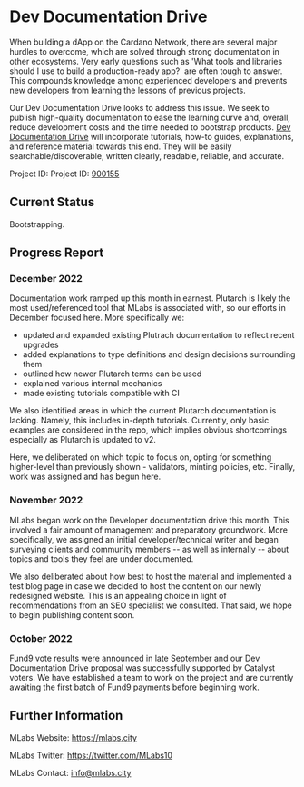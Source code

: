 # Dev Documentation Drive

When building a dApp on the Cardano Network, there are several major hurdles to overcome, which are solved through strong documentation in other ecosystems. Very early questions such as 'What tools and libraries should I use to build a production-ready app?' are often tough to answer. This compounds knowledge among experienced developers and prevents new developers from learning the lessons of previous projects.

Our Dev Documentation Drive looks to address this issue. We seek to publish high-quality documentation to ease the learning curve and, overall, reduce development costs and the time needed to bootstrap products. [Dev Documentation Drive](https://cardano.ideascale.com/c/idea/420778) will incorporate tutorials, how-to guides, explanations, and reference material towards this end. They will be easily searchable/discoverable, written clearly, readable, reliable, and accurate.

Project ID: Project ID: [900155](https://docs.google.com/spreadsheets/d/1bfnWFa94Y7Zj0G7dtpo9W1nAYGovJbswipxiHT4UE3g/edit#gid=917336114)

## Current Status

Bootstrapping.

## Progress Report

### December 2022

Documentation work ramped up this month in earnest. Plutarch is likely the most used/referenced tool that MLabs is associated with, so our efforts in December focused here. More specifically we:
* updated and expanded existing Plutrach documentation to reflect recent upgrades
* added explanations to type definitions and design decisions surrounding them
* outlined how newer Plutarch terms can be used
* explained various internal mechanics
* made existing tutorials compatible with CI

We also identified areas in which the current Plutarch documentation is lacking. Namely, this includes in-depth tutorials. Currently, only basic examples are considered in the repo, which implies obvious shortcomings especially as Plutarch is updated to v2. 

Here, we deliberated on which topic to focus on, opting for something higher-level than previously shown - validators, minting policies, etc. Finally, work was assigned and has begun here.

### November 2022

MLabs began work on the Developer documentation drive this month. This involved a fair amount of management and preparatory groundwork. More specifically, we assigned an initial developer/technical writer and began surveying clients and community members -- as well as internally -- about topics and tools they feel are under documented. 

We also deliberated about how best to host the material and implemented a test blog page in case we decided to host the content on our newly redesigned website. This is an appealing choice in light of recommendations from an SEO specialist we consulted. That said, we hope to begin publishing content soon.

### October 2022

Fund9 vote results were announced in late September and our Dev Documentation Drive proposal was successfully supported by Catalyst voters. We have established a team to work on the project and are currently awaiting the first batch of Fund9 payments before beginning work.

## Further Information

MLabs Website: https://mlabs.city

MLabs Twitter: https://twitter.com/MLabs10

MLabs Contact: info@mlabs.city
